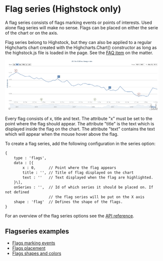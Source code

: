 Flag series (Highstock only)
================

A flag series consists of flags marking events or points of interests. Used alone flag series will make no sense. Flags can be placed on either the serie of the chart or on the axis.

Flag series belong to Highstock, but they can also be applied to a regular Highcharts chart created with the Highcharts.Chart() constructor as long as the highstock.js file is loaded in the page. See the [FAQ item](docs/frequently-asked-questions#highstock-features-in-highcharts) on the matter. 

![flagseries.png](flagseries.png)

Every flag consists of x, title and text. The attribute "x" must be set to the point where the flag should appear. The attribute "title" is the text which is displayed inside the flag on the chart. The attribute "text" contains the text which will appear when the mouse hover above the flag.

To create a flag series, add the following configuration in the series option:

    
    {
        type : 'flags',
        data : [{
            x : 0,      // Point where the flag appears
            title : '', // Title of flag displayed on the chart 
            text : ''   // Text displayed when the flag are highlighted.
        }\],
        onSeries : '',  // Id of which series it should be placed on. If not defined 
                        // the flag series will be put on the X axis
        shape : 'flag'  // Defines the shape of the flags.
    }

For an overview of the flag series options see the [API reference](http://api.highcharts.com/highstock/plotOptions.flags).

Flagseries examples
-------------------

*   [Flags marking events](http://highcharts.com/stock/demo/flags-general)
*   [Flags placement](http://highcharts.com/stock/demo/flags-placement)
*   [Flags shapes and colors](http://highcharts.com/stock/demo/flags-shapes)
